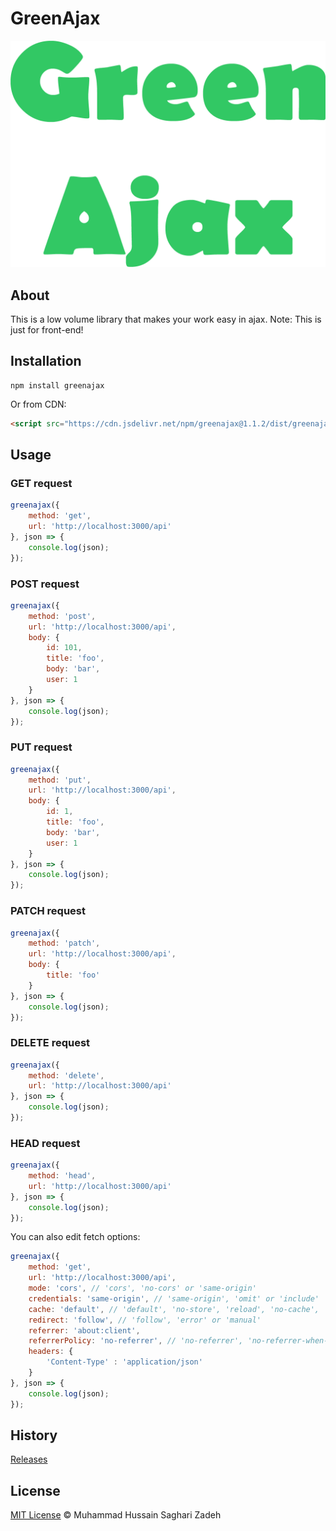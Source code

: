 # GreenAjax

![logo](logo.png)

## About

This is a low volume library that makes your work easy in ajax.
Note: This is just for front-end!

## Installation

```
npm install greenajax
```

Or from CDN:

```html
<script src="https://cdn.jsdelivr.net/npm/greenajax@1.1.2/dist/greenajax.min.js"></script>
```

## Usage

### GET request
```js
greenajax({
	method: 'get',
	url: 'http://localhost:3000/api'
}, json => {
	console.log(json);
});
```

### POST request
```js
greenajax({
	method: 'post',
	url: 'http://localhost:3000/api',
	body: {
		id: 101,
		title: 'foo',
		body: 'bar',
		user: 1
	}
}, json => {
	console.log(json);
});
```

### PUT request
```js
greenajax({
	method: 'put',
	url: 'http://localhost:3000/api',
	body: {
		id: 1,
		title: 'foo',
		body: 'bar',
		user: 1
	}
}, json => {
	console.log(json);
});
```

### PATCH request
```js
greenajax({
	method: 'patch',
	url: 'http://localhost:3000/api',
	body: {
		title: 'foo'
	}
}, json => {
	console.log(json);
});
```

### DELETE request
```js
greenajax({
	method: 'delete',
	url: 'http://localhost:3000/api'
}, json => {
	console.log(json);
});
```

### HEAD request
```js
greenajax({
	method: 'head',
	url: 'http://localhost:3000/api'
}, json => {
	console.log(json);
});
```

You can also edit fetch options:

```js
greenajax({
	method: 'get',
	url: 'http://localhost:3000/api',
	mode: 'cors', // 'cors', 'no-cors' or 'same-origin'
	credentials: 'same-origin', // 'same-origin', 'omit' or 'include'
	cache: 'default', // 'default', 'no-store', 'reload', 'no-cache', 'force-cache' or 'only-if-cached'
	redirect: 'follow', // 'follow', 'error' or 'manual'
	referrer: 'about:client',
	referrerPolicy: 'no-referrer', // 'no-referrer', 'no-referrer-when-downgrade', 'same-origin', 'origin', 'strict-origin', 'origin-when-cross-origin', 'strict-origin-when-cross-origin' or 'unsafe-url'
	headers: {
		'Content-Type' : 'application/json'
	}
}, json => {
	console.log(json);
});
```

## History

[Releases](https://github.com/sagharizadeh/greenajax/releases)

## License

[MIT License](https://github.com/sagharizadeh/greenajax/blob/main/LICENSE) © Muhammad Hussain Saghari Zadeh